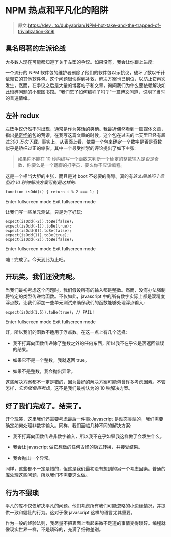 # NPM 热点和平凡化的陷阱

> 原文:[https://dev . to/dubyabrian/NPM-hot-take-and-the-trapped-of-trivialization-3n9l](https://dev.to/dubyabrian/npm-hot-takes-and-the-pitfalls-of-trivialization-3n9l)

## 臭名昭著的左派论战

大多数人现在可能都知道了关于左垫的争议。如果没有，我会让你跟上进度:

一个流行的 NPM 软件包的维护者删除了他们的软件包以示抗议，破坏了数以千计依赖它的其他软件包。这个问题很快得到补救，解决方案也已到位，以防止它再次发生，然而，在争议之后是大量的博客帖子和文章，询问我们为什么要依赖解决如此琐碎问题的小型图书馆。“我们忘了如何编程了吗？”一篇博文问道，说明了当时的普遍情绪。

## 左补 redux

左垫争议仍然不时出现，通常是作为笑话的笑柄。我最近偶然看到一篇媒体文章，指出[是奇怪的](https://www.npmjs.com/package/is-odd)包的荒谬，在我写这篇文章的时候，这个包在过去的七天里已经有超过*300 万次下载*。事实上，从表面上看，依靠一个包来确定一个数字是否是奇数似乎是矫枉过正的缩影。其中一个最受推崇的评论提出了如下主张:

> 如果你不能在 10 秒内编写一个函数来判断一个给定的整数输入是否是奇数，你要么是一个蹩脚的打字员，要么你不应该编程。

这是一个相当大胆的主张，而且是对 boot 不必要的侮辱。真的有*这么简单吗？典型的 10 秒钟解决方案可能是这样的:* 

```
function isOdd(i) { return i % 2 === 1; } 
```

Enter fullscreen mode Exit fullscreen mode

让我们写一些单元测试，只是为了好玩:

```
expect(isOdd(-2)).toBe(false);
expect(isOdd(-1)).toBe(true);
expect(isOdd(0)).toBe(false);
expect(isOdd(1)).toBe(true);
expect(isOdd(-2)).toBe(false); 
```

Enter fullscreen mode Exit fullscreen mode

嘣！完成了。今天到此为止吧。

## 开玩笑。我们还没完呢。

当我们最初考虑这个问题时，我们假设所有的输入都是整数。然而，没有办法强制将特定的类型传递给函数。不仅如此，javascript 中的所有数字实际上都是双精度浮点数。让我们添加一些单元测试来确保我们的函数能够处理浮点输入:

```
expect(isOdd(1.5)).toBe(true); // FAIL! 
```

Enter fullscreen mode Exit fullscreen mode

好，所以我们的函数不适用于浮点数。在这一点上有几个选择:

*   我不打算向函数传递除了整数之外的任何东西，所以我不在乎它是否返回错误的结果。

*   如果它不是一个整数，我就返回 true。

*   如果不是整数，我会抛出异常。

这些解决方案都不一定是错的，因为最好的解决方案可能包含许多考虑因素。不管怎样，*它仍然值得考虑*。这不是我们最初认为的 10 秒解决方案。

## 好了我们完成了。结束了。

开个玩笑，这里我们还需要考虑最后一件事:Javascript 是动态类型的，我们需要确定如何处理非数字输入。同样，我们面临几种不同的解决方案:

*   我不打算向函数传递非数字输入，所以我不在乎如果我这样做了会发生什么。

*   我会让 javascript 做它想做的任何古怪的隐式转换，并接受结果。

*   我会抛出一个异常。

同样，这些都不一定是错的，但这是我们最初没有想到的另一个考虑因素。普通的库处理这些问题，所以我们不需要这么做。

## 行为不猥琐

平凡的库不仅仅解决平凡的问题。他们考虑所有我们可能忽略的小边缘情况，并提供一致和健壮的行为。这对于像 javascript 这样的语言尤其重要。

作为一般的经验法则，我尽量不把表面上看起来微不足道的事情变得琐碎。编程就像现实世界一样，不是琐碎的，充满了细微差别。